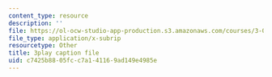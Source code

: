```yaml
---
content_type: resource
description: ''
file: https://ol-ocw-studio-app-production.s3.amazonaws.com/courses/3-054-cellular-solids-structure-properties-and-applications-spring-2015/c7425b8805fcc7a141169ad149e4985e_cQpCPzetm3E.srt
file_type: application/x-subrip
resourcetype: Other
title: 3play caption file
uid: c7425b88-05fc-c7a1-4116-9ad149e4985e
---
```

